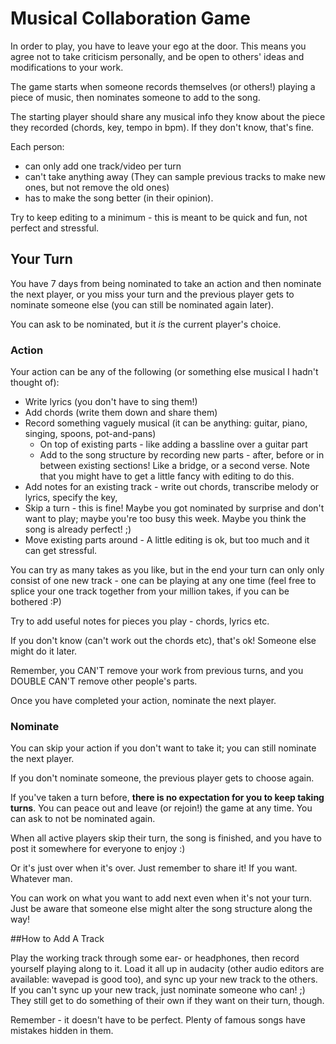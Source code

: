 # Musical Collaboration Game

In order to play, you have to leave your ego at the door.
This means you agree not to take criticism personally, and be open to others' ideas and modifications to your work.

The game starts when someone records themselves (or others!) playing a piece of music, then nominates someone to add to the song.

The starting player should share any musical info they know about the piece they recorded (chords, key, tempo in bpm). If they don't know, that's fine.


Each person: 
* can only add one track/video per turn
* can't take anything away
 (They can sample previous tracks to make new ones, but not remove the old ones)
* has to make the song better (in their opinion). 

Try to keep editing to a minimum - this is meant to be quick and fun, not perfect and stressful.


## Your Turn

You have 7 days from being nominated to take an action and then nominate the next player, or you miss your turn and the previous player gets to nominate someone else (you can still be nominated again later).

You can ask to be nominated, but it *is* the current player's choice.

### Action

Your action can be any of the following (or something else musical I hadn't thought of):

* Write lyrics (you don't have to sing them!)
* Add chords (write them down and share them)
* Record something vaguely musical (it can be anything: guitar, piano, singing, spoons, pot-and-pans)
    - On top of existing parts - like adding a bassline over a guitar part
    - Add to the song structure by recording new parts - after, before or in between existing sections! Like a bridge, or a second verse. Note that you might have to get a little fancy with editing to do this.
* Add notes for an existing track - write out chords, transcribe melody or lyrics, specify the key, 
* Skip a turn - this is fine! Maybe you got nominated by surprise and don't want to play; maybe you're too busy this week. Maybe you think the song is already perfect! ;)
* Move existing parts around - A little editing is ok, but too much and it can get stressful.

You can try as many takes as you like, but in the end your turn can only only consist of one new track - one can be playing at any one time (feel free to splice your one track together from your million takes, if you can be bothered :P)

Try to add useful notes for pieces you play - chords, lyrics etc. 

If you don't know (can't work out the chords etc), that's ok! Someone else might do it later.


Remember, you CAN'T remove your work from previous turns, and you DOUBLE CAN'T remove other people's parts.

Once you have completed your action, nominate the next player.


### Nominate

You can skip your action if you don't want to take it; you can still nominate the next player.

If you don't nominate someone, the previous player gets to choose again.

If you've taken a turn before, **there is no expectation for you to keep taking turns**. You can peace out and leave (or rejoin!) the game at any time.
You can ask to not be nominated again. 

When all active players skip their turn, the song is finished, and you have to post it somewhere for everyone to enjoy :)

Or it's just over when it's over. Just remember to share it! If you want. Whatever man.


You can work on what you want to add next even when it's not your turn. Just be aware that someone else might alter the song structure along the way!

##How to Add A Track

Play the working track through some ear- or headphones, then record yourself playing along to it.
Load it all up in audacity (other audio editors are available: wavepad is good too), and sync up your new track to the others.
If you can't sync up your new track, just nominate someone who can! ;) They still get to do something of their own if they want on their turn, though.

Remember - it doesn't have to be perfect. Plenty of famous songs have mistakes hidden in them.

